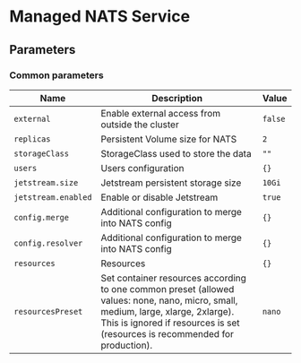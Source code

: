 # Managed NATS Service

## Parameters

### Common parameters

| Name                | Description                                                                                                                                                                                                       | Value   |
| ------------------- | ----------------------------------------------------------------------------------------------------------------------------------------------------------------------------------------------------------------- | ------- |
| `external`          | Enable external access from outside the cluster                                                                                                                                                                   | `false` |
| `replicas`          | Persistent Volume size for NATS                                                                                                                                                                                   | `2`     |
| `storageClass`      | StorageClass used to store the data                                                                                                                                                                               | `""`    |
| `users`             | Users configuration                                                                                                                                                                                               | `{}`    |
| `jetstream.size`    | Jetstream persistent storage size                                                                                                                                                                                 | `10Gi`  |
| `jetstream.enabled` | Enable or disable Jetstream                                                                                                                                                                                       | `true`  |
| `config.merge`      | Additional configuration to merge into NATS config                                                                                                                                                                | `{}`    |
| `config.resolver`   | Additional configuration to merge into NATS config                                                                                                                                                                | `{}`    |
| `resources`         | Resources                                                                                                                                                                                                         | `{}`    |
| `resourcesPreset`   | Set container resources according to one common preset (allowed values: none, nano, micro, small, medium, large, xlarge, 2xlarge). This is ignored if resources is set (resources is recommended for production). | `nano`  |
